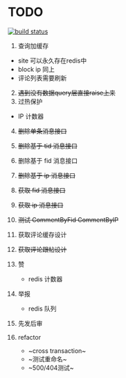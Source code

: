 TODO
======
[![build status](http://ci.hunantv.com/projects/14/status.png?ref=master)](http://ci.hunantv.com/projects/14?ref=master)

1. 查询加缓存
  * site 可以永久存在redis中
  * block ip 同上
  * 评论列表需要刷新
2. ~~遇到没有数据query层直接raise上来~~
3. 过热保护
  * IP 计数器

4. ~~删除单条消息接口~~
5. ~~删除基于 tid 消息接口~~
6. 删除基于 fid 消息接口
7. ~~删除基于 ip 消息接口~~

8. ~~获取 fid 消息接口~~
9. ~~获取 ip 消息接口~~

10. ~~测试 CommentByFid CommentByIP~~
11. 获取评论缓存设计
12. ~~获取评论跟帖设计~~

13. 赞
    * redis 计数器
14. 举报
    * redis 队列

15. 先发后审
16. refactor
    * ~cross transaction~
    * ~测试重命名~
    * ~500/404测试~

